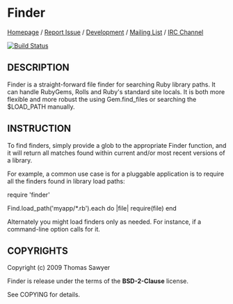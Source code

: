 # Finder

[Homepage](http://rubyworks.github.com/finder) /
[Report Issue](http://github.com/rubyworks/finder/issues) /
[Development](http://github.com/rubyworks/finder) /
[Mailing List](http://groups.google.com/groups/rubyworks-mailinglist) /
[IRC Channel](irc://chat.us.freenode.net/rubyworks)

[![Build Status](https://secure.travis-ci.org/rubyworks/finder.png)](http://travis-ci.org/rubyworks/finder)


## DESCRIPTION

Finder is a straight-forward file finder for searching Ruby library paths.
It can handle RubyGems, Rolls and Ruby's standard site locals. It is both
more flexible and more robust the using Gem.find_files or searching the
$LOAD_PATH manually.


## INSTRUCTION

To find finders, simply provide a glob to the appropriate Finder function,
and it will return all matches found within current and/or most recent versions
of a library.

For example, a common use case is for a pluggable application is to require all
the finders found in library load paths:

  require 'finder'

  Find.load_path('myapp/*.rb').each do |file|
    require(file)
  end

Alternately you might load finders only as needed. For instance, if a command-line
option calls for it.


## COPYRIGHTS

Copyright (c) 2009 Thomas Sawyer

Finder is release under the terms of the **BSD-2-Clause** license.

See COPYING for details.

